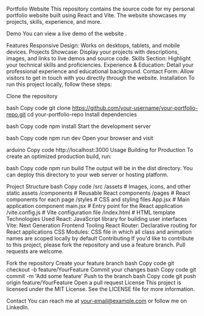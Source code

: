 Portfolio Website
This repository contains the source code for my personal portfolio website built using React and Vite. The website showcases my projects, skills, experience, and more.

Demo
You can view a live demo of the website .

Features
Responsive Design: Works on desktops, tablets, and mobile devices.
Projects Showcase: Display your projects with descriptions, images, and links to live demos and source code.
Skills Section: Highlight your technical skills and proficiencies.
Experience & Education: Detail your professional experience and educational background.
Contact Form: Allow visitors to get in touch with you directly through the website.
Installation
To run this project locally, follow these steps:

Clone the repository

bash
Copy code
git clone https://github.com/your-username/your-portfolio-repo.git
cd your-portfolio-repo
Install dependencies

bash
Copy code
npm install
Start the development server

bash
Copy code
npm run dev
Open your browser and visit

arduino
Copy code
http://localhost:3000
Usage
Building for Production
To create an optimized production build, run:

bash
Copy code
npm run build
The output will be in the dist directory. You can deploy this directory to your web server or hosting platform.

Project Structure
bash
Copy code
/src
/assets # Images, icons, and other static assets
/components # Reusable React components
/pages # React components for each page
/styles # CSS and styling files
App.jsx # Main application component
main.jsx # Entry point for the React application
/vite.config.js # Vite configuration file
/index.html # HTML template
Technologies Used
React: JavaScript library for building user interfaces
Vite: Next Generation Frontend Tooling
React Router: Declarative routing for React applications
CSS Modules: CSS file in which all class and animation names are scoped locally by default
Contributing
If you'd like to contribute to this project, please fork the repository and use a feature branch. Pull requests are welcome.

Fork the repository
Create your feature branch
bash
Copy code
git checkout -b feature/YourFeature
Commit your changes
bash
Copy code
git commit -m 'Add some feature'
Push to the branch
bash
Copy code
git push origin feature/YourFeature
Open a pull request
License
This project is licensed under the MIT License. See the LICENSE file for more information.

Contact
You can reach me at your-email@example.com or follow me on LinkedIn.
